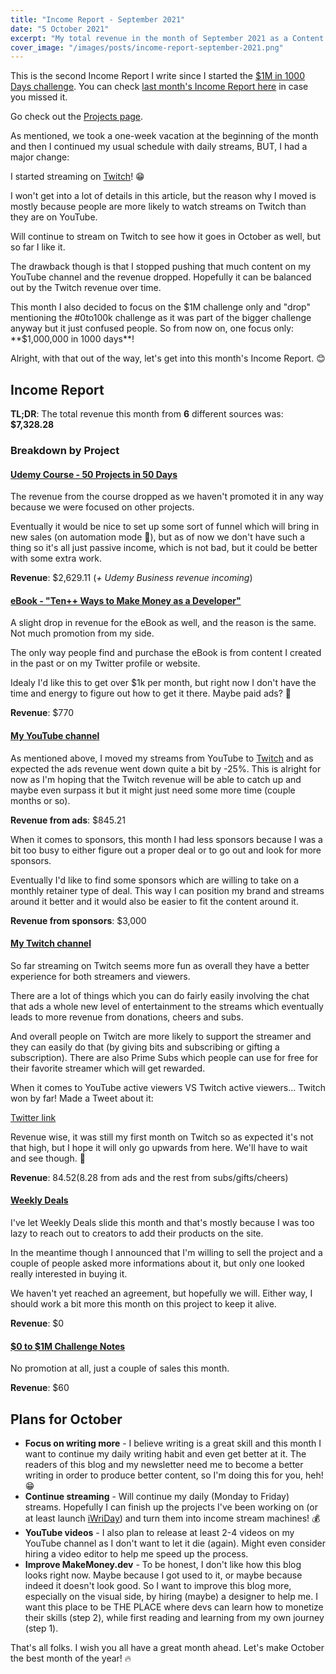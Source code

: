 ```yaml
---
title: "Income Report - September 2021"
date: "5 October 2021"
excerpt: "My total revenue in the month of September 2021 as a Content Creator and Indie Hacker."
cover_image: "/images/posts/income-report-september-2021.png"
---
```


This is the second Income Report I write since I started the [$1M in 1000 Days challenge](0-to-1m-in-1000-days). You can check [last month's Income Report here](income-report-august-2021) in case you missed it.

Go check out the [Projects page](/projects).

As mentioned, we took a one-week vacation at the beginning of the month and then I continued my usual schedule with daily streams, BUT, I had a major change:

I started streaming on [Twitch](https://twitch.tv/florinpop17)! 😁

I won't get into a lot of details in this article, but the reason why I moved is mostly because people are more likely to watch streams on Twitch than they are on YouTube.

Will continue to stream on Twitch to see how it goes in October as well, but so far I like it.

The drawback though is that I stopped pushing that much content on my YouTube channel and the revenue dropped. Hopefully it can be balanced out by the Twitch revenue over time.

This month I also decided to focus on the $1M challenge only and "drop" mentioning the #0to100k challenge as it was part of the bigger challenge anyway but it just confused people. So from now on, one focus only: **$1,000,000 in 1000 days**!

Alright, with that out of the way, let's get into this month's Income Report. 😊

## Income Report

**TL;DR**: The total revenue this month from **6** different sources was: **$7,328.28**

### Breakdown by Project

#### [Udemy Course - 50 Projects in 50 Days](https://www.udemy.com/course/50-projects-50-days/?referralCode=684EE5F9DE1745B6428B)

The revenue from the course dropped as we haven't promoted it in any way because we were focused on other projects.

Eventually it would be nice to set up some sort of funnel which will bring in new sales (on automation mode 🤖), but as of now we don't have such a thing so it's all just passive income, which is not bad, but it could be better with some extra work.

**Revenue**: $2,629.11 (_+ Udemy Business revenue incoming_)

#### [eBook - "Ten++ Ways to Make Money as a Developer"](https://florinpop17.gumroad.com/l/makemoneydev)

A slight drop in revenue for the eBook as well, and the reason is the same. Not much promotion from my side.

The only way people find and purchase the eBook is from content I created in the past or on my Twitter profile or website.

Idealy I'd like this to get over $1k per month, but right now I don't have the time and energy to figure out how to get it there. Maybe paid ads? 🤔

**Revenue**: $770

#### [My YouTube channel](https://youtube.com/florinpop)

As mentioned above, I moved my streams from YouTube to [Twitch](https://twitch.tv/florinpop17) and as expected the ads revenue went down quite a bit by -25%. This is alright for now as I'm hoping that the Twitch revenue will be able to catch up and maybe even surpass it but it might just need some more time (couple months or so).

**Revenue from ads**: $845.21

When it comes to sponsors, this month I had less sponsors because I was a bit too busy to either figure out a proper deal or to go out and look for more sponsors.

Eventually I'd like to find some sponsors which are willing to take on a monthly retainer type of deal. This way I can position my brand and streams around it better and it would also be easier to fit the content around it.

**Revenue from sponsors**: $3,000

#### [My Twitch channel](https://twitch.tv/florinpop17)

So far streaming on Twitch seems more fun as overall they have a better experience for both streamers and viewers.

There are a lot of things which you can do fairly easily involving the chat that ads a whole new level of entertainment to the streams which eventually leads to more revenue from donations, cheers and subs.

And overall people on Twitch are more likely to support the streamer and they can easily do that (by giving bits and subscribing or gifting a subscription). There are also Prime Subs which people can use for free for their favorite streamer which will get rewarded.

When it comes to YouTube active viewers VS Twitch active viewers... Twitch won by far! Made a Tweet about it:

[Twitter link](https://twitter.com/florinpop1705/status/1438181102233980936)

Revenue wise, it was still my first month on Twitch so as expected it's not that high, but I hope it will only go upwards from here. We'll have to wait and see though. 🤞

**Revenue**: $84.52 ($8.28 from ads and the rest from subs/gifts/cheers)

#### [Weekly Deals](https://weeklydeals.dev)

I've let Weekly Deals slide this month and that's mostly because I was too lazy to reach out to creators to add their products on the site.

In the meantime though I announced that I'm willing to sell the project and a couple of people asked more informations about it, but only one looked really interested in buying it.

We haven't yet reached an agreement, but hopefully we will. Either way, I should work a bit more this month on this project to keep it alive.

**Revenue**: $0

#### [$0 to $1M Challenge Notes](https://florinpop17.gumroad.com/l/1m-1000days)

No promotion at all, just a couple of sales this month.

**Revenue**: $60

## Plans for October

-   **Focus on writing more** - I believe writing is a great skill and this month I want to continue my daily writing habit and even get better at it. The readers of this blog and my newsletter need me to become a better writing in order to produce better content, so I'm doing this for you, heh! 😁
-   **Continue streaming** - Will continue my daily (Monday to Friday) streams. Hopefully I can finish up the projects I've been working on (or at least launch [iWriDay](https://iwriday.com)) and turn them into income stream machines! 💰
-   **YouTube videos** - I also plan to release at least 2-4 videos on my YouTube channel as I don't want to let it die (again). Might even consider hiring a video editor to help me speed up the process.
-   **Improve MakeMoney.dev** - To be honest, I don't like how this blog looks right now. Maybe because I got used to it, or maybe because indeed it doesn't look good. So I want to improve this blog more, especially on the visual side, by hiring (maybe) a designer to help me. I want this place to be THE PLACE where devs can learn how to monetize their skills (step 2), while first reading and learning from my own journey (step 1).

That's all folks. I wish you all have a great month ahead. Let's make October the best month of the year! 🔥
